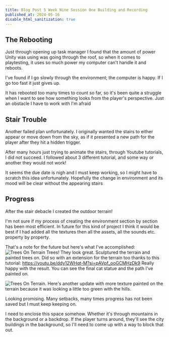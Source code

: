 ```yaml
---
title: Blog Post 5 Week Nine Session One Building and Recording
published_at: 2024-05-16
disable_html_sanitization: true
---
```

## The Rebooting
Just through opening up task manager I found that the amount of power Unity was using was going through the roof, so when it comes to playtesting, it uses so much power my computer can't handle it and reboots. 

I've found if I go slowly through the environment; the computer is happy. If I go too fast it just gives up.

It has rebooted too many times to count so far, so it's been quite a struggle when I want to see how something looks from the player's perspective. Just an obstacle I have to work with I'm afraid

## Stair Trouble
Another failed plan unfortunately. I originally wanted the stairs to either appear or move down from the sky, as if it presented a new path for the player after they hit a hidden trigger. 

After many hours just trying to animate the stairs, through Youtube tutorials, I did not succeed. I followed about 3 different tutorial, and some way or another they would not work!

It seems the due date is nigh and I must keep working, so I might have to scratch this idea unfortunately. Hopefully the change in environment and its mood will be clear without the appearing stairs

## Progress
After the stair debacle I created the outdoor terrain!

I'm not sure if my process of creating the environment section by section has been most efficient. In future for this kind of project I think it would be best if I had added all the textures then all the assets, all the sounds etc. property by property. 

That's a note for the future but here's what I've accomplished:
![Trees On Terrain](/w09s1/trees.PNG)
Trees! They look great. Sculptured the terrain and painted trees on. Did so with an extension for the terrain too thanks to this tutorial:
https://youtu.be/ddy12WHqt-M?si=pAVpf_ooGCMHzDk9 
Really happy with the result. You can see the final cat statue and the path I've painted on.

![Trees On Terrain](/w09s1/faketexture.PNG).
Here's another update with more texture painted on the terrain because it was looking a little too green with the hills.

Looking promising. Many setbacks, many times progress has not been saved but I must keep keeping on.

I need to enclose this space somehow. Whether it's through mountains in the background or a backdrop. If the player turns around, they'll see the city buildings in the background, so I'll need to come up with a way to block that out.